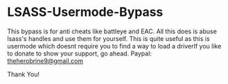 # LSASS-Usermode-Bypass
This bypass is for anti cheats like battleye and EAC. All this does is abuse lsass's handles and use them for yourself. This is quite useful as this is usermode which doesnt require you to find a way to load a driverIf you like to donate to show your support, go ahead. Paypal: theherobrine9@gmail.com

Thank You!

